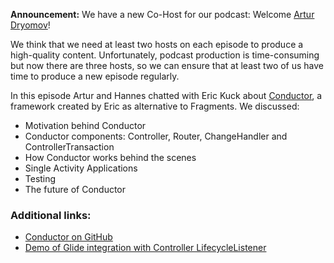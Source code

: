**Announcement:** We have a new Co-Host for our podcast: Welcome [Artur Dryomov](https://twitter.com/arturdryomov)!

We think that we need at least two hosts on each episode to produce a high-quality content.
Unfortunately, podcast production is time-consuming but now there are three hosts, so we can ensure that at least two of us have time to produce a new episode regularly.

In this episode Artur and Hannes chatted with Eric Kuck about [Conductor](https://github.com/bluelinelabs/Conductor), a framework created by Eric as alternative to Fragments. We discussed:

 - Motivation behind Conductor
 - Conductor components: Controller, Router, ChangeHandler and ControllerTransaction
 - How Conductor works behind the scenes
 - Single Activity Applications
 - Testing
 - The future of Conductor

### Additional links:

  - [Conductor on GitHub](https://github.com/bluelinelabs/Conductor)
  - [Demo of Glide integration with Controller LifecycleListener](https://github.com/EricKuck/ConductorGlideDemo)
